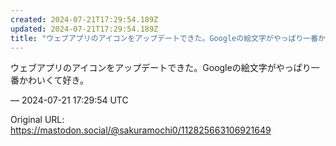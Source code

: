 ```yaml
---
created: 2024-07-21T17:29:54.189Z
updated: 2024-07-21T17:29:54.189Z
title: "ウェブアプリのアイコンをアップデートできた。Googleの絵文字がやっぱり一番か[...]"
---
```


<p>ウェブアプリのアイコンをアップデートできた。Googleの絵文字がやっぱり一番かわいくて好き。</p>

&mdash; 2024-07-21 17:29:54 UTC

Original URL: https://mastodon.social/@sakuramochi0/112825663106921649
